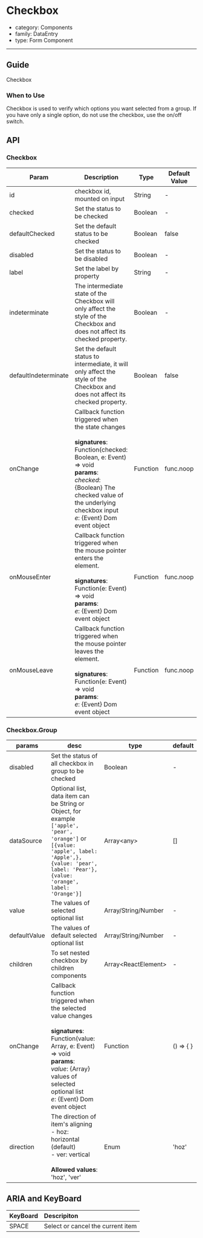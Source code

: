 # Checkbox

-   category: Components
-   family: DataEntry
-   type: Form Component

---

## Guide

Checkbox

### When to Use

Checkbox is used to verify which options you want selected from a group. If you have only a single option, do not use the checkbox, use the on/off switch.
## API

### Checkbox

| Param           | Description                                                                                                                  | Type       | Default Value          |
| ------------------------ |---------------------------- | ------------ | ------------- |
| id                   | checkbox id, mounted on input                  | String   | -         |
| checked              | Set the status to be checked                      | Boolean  | -         |
| defaultChecked       | Set the default status to be checked              | Boolean  | false     |
| disabled             | Set the status to be disabled                     | Boolean  | -         |
| label                | Set the label by property                      | String   | -         |
| indeterminate        | The intermediate state of the Checkbox will only affect the style of the Checkbox and does not affect its checked property.                               | Boolean  | -         |
| defaultIndeterminate | Set the default status to intermediate, it will only affect the style of the Checkbox and does not affect its checked property.                      | Boolean  | false     |
| onChange             | Callback function triggered when the state changes<br><br>**signatures**:<br>Function(checked: Boolean, e: Event) => void<br>**params**:<br>_checked_: {Boolean} The checked value of the underlying checkbox input <br>_e_: {Event} Dom event object | Function | func.noop |
| onMouseEnter         | Callback function triggered when the mouse pointer enters the element.<br><br>**signatures**:<br>Function(e: Event) => void<br>**params**:<br>_e_: {Event} Dom event object                                               | Function | func.noop |
| onMouseLeave         | Callback function triggered  when the mouse pointer leaves the element.<br><br>**signatures**:<br>Function(e: Event) => void<br>**params**:<br>_e_: {Event} Dom event object                                         | Function | func.noop |

### Checkbox.Group

| params           | desc                                                | type     | default       |
| ---------------- | --------------------------------------------------- | -------- | ------------- |
| disabled     | Set the status of all checkbox in group to be checked   | Boolean    | -         |
| dataSource   | Optional list, data item can be String or Object, for example `['apple', 'pear', 'orange']` or `[{value: 'apple', label: 'Apple',}, {value: 'pear', label: 'Pear'}, {value: 'orange', label: 'Orange'}]` | Array&lt;any>          | \[]       |
| value        | The values of selected optional list              | Array/String/Number    | -         |
| defaultValue | The values of default selected optional list                                         | Array/String/Number    | -         |
| children     | To set nested checkbox  by children components             | Array&lt;ReactElement> | -         |
| onChange     | Callback function triggered when the selected value changes<br><br>**signatures**:<br>Function(value: Array, e: Event) => void<br>**params**:<br>_value_: {Array} values of selected optional list <br>_e_: {Event} Dom event object                                | Function               | () => { } |
| direction    | The direction of item's aligning<br>- hoz: horizontal (default)<br>- ver: vertical<br><br>**Allowed values**:<br>'hoz', 'ver'                                                 | Enum                                | 'hoz' |




## ARIA and KeyBoard

| KeyBoard          | Descripiton                              |
| :---------- | :------------------------------ |
| SPACE       | Select or cancel the current item  |
